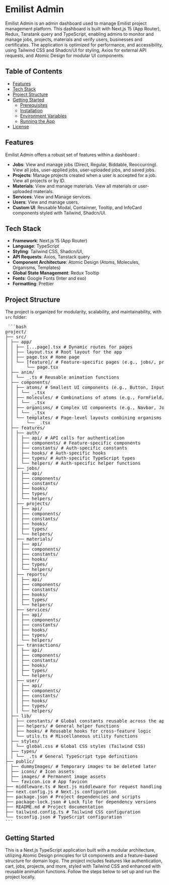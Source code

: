 # Emilist Admin

Emilist Admin is an admin dashboard used to manage Emilist project management platform. This dashboard is built with Next.js 15 (App Router), Redux, Tanstank query and TypeScript, enabling admins to monitor and manage jobs, projects, materials and verify users, businesses and certificates. The application is optimized for performance, and accessibility, using Tailwind CSS and Shadcn/UI for styling, Axios for external API requests, and Atomic Design for modular UI components.

## Table of Contents

- [Features](#features)
- [Tech Stack](#tech-stack)
- [Project Structure](#project-structure)
- [Getting Started](#getting-started)
  - [Prerequisites](#prerequisites)
  - [Installation](#installation)
  - [Environment Variables](#environment-variables)
  - [Running the App](#running-the-app)
- [License](#license)

## Features

Emilist Admin offers a robust set of features within a dashboard :

- **Jobs**: View and manage jobs (Direct, Regular, Biddable, Reoccurring). View all jobs, user-applied jobs, user-uploaded jobs, and saved jobs.
- **Projects**: Manage projects created when a user is accepted for a job. View all projects or by ID.
- **Materials**: View and manage materials. View all materials or user-uploaded materials.
- **Services**: View and Manage services.
- **Users**: View and manage users.
- **Custom UI**: Reusable Modal, Containner, Tooltip, and InfoCard components styled with Tailwind, Shadcn/UI.

## Tech Stack

- **Framework**: Next.js 15 (App Router)
- **Language**: TypeScript
- **Styling**: Tailwind CSS, Shadcn/UI,
- **API Requests**: Axios, Tanstack query
- **Component Architecture**: Atomic Design (Atoms, Molecules, Organisms, Templates)
- **Global State Management**: Redux Tooltip
- **Fonts**: Google Fonts (Inter and exo)
- **Formatting**: Prettier

## Project Structure

The project is organized for modularity, scalability, and maintainability, with `src` folder:

<pre lang="markdown"> ```bash
project/
├── src/
│ ├── app/
│ │ ├── [...page].tsx # Dynamic routes for pages
│ │ ├── layout.tsx # Root layout for the app
│ │ ├── page.tsx # Home page
│ │ └── [feature]/ # Feature-specific pages (e.g., jobs/, projects/)
│ │     └── page.tsx
│ ├── anim/
│ │ └── _.ts # Reusable animation functions
│ ├── components/
│ │ ├── atoms/ # Smallest UI components (e.g., Button, Input)
│ │ │ └── _.tsx
│ │ ├── molecules/ # Combinations of atoms (e.g., FormField, NavLink)
│ │ │ └── _.tsx
│ │ ├── organisms/ # Complex UI components (e.g., Navbar, JobCard)
│ │ │ └── _.tsx
│ │ └── templates/ # Page-level layouts combining organisms
│ │     └── _.tsx
│ ├── features/
│ │ ├── auth/
│ │ │ ├── api/ # API calls for authentication
│ │ │ ├── components/ # Feature-specific components
│ │ │ ├── constants/ # Auth-specific constants
│ │ │ ├── hooks/ # Auth-specific hooks
│ │ │ ├── types/ # Auth-specific TypeScript types
│ │ │ └── helpers/ # Auth-specific helper functions
│ │ ├── jobs/
│ │ │ ├── api/
│ │ │ ├── components/
│ │ │ ├── constants/
│ │ │ ├── hooks/
│ │ │ ├── types/
│ │ │ └── helpers/
│ │ ├── projects/
│ │ │ ├── api/
│ │ │ ├── components/
│ │ │ ├── constants/
│ │ │ ├── hooks/
│ │ │ ├── types/
│ │ │ └── helpers/
│ │ ├── materials/
│ │ │ ├── api/
│ │ │ ├── components/
│ │ │ ├── constants/
│ │ │ ├── hooks/
│ │ │ ├── types/
│ │ │ └── helpers/
│ │ ├── reports/
│ │ │ ├── api/
│ │ │ ├── components/
│ │ │ ├── constants/
│ │ │ ├── hooks/
│ │ │ ├── types/
│ │ │ └── helpers/
│ │ ├── services/
│ │ │ ├── api/
│ │ │ ├── components/
│ │ │ ├── constants/
│ │ │ ├── hooks/
│ │ │ ├── types/
│ │ │ └── helpers/
│ │ ├── transactions/
│ │ │ ├── api/
│ │ │ ├── components/
│ │ │ ├── constants/
│ │ │ ├── hooks/
│ │ │ ├── types/
│ │ │ └── helpers/
│ │ ├── user/
│ │ │ ├── api/
│ │ │ ├── components/
│ │ │ ├── constants/
│ │ │ ├── hooks/
│ │ │ ├── types/
│ │ │ └── helpers/
│ ├── lib/
│ │ ├── constants/ # Global constants reusable across the app
│ │ ├── helpers/ # General helper functions
│ │ ├── hooks/ # Reusable hooks for cross-feature logic
│ │ └── utils.ts # Miscellaneous utility functions
│ ├── styles/
│ │ └── global.css # Global CSS styles (Tailwind CSS)
│ ├── types/
│ │ └── _.ts # General TypeScript type definitions
├── public/
│ ├── dummyImages/ # Temporary images to be deleted later
│ ├── icons/ # Icon assets
│ ├── images/ # Permanent image assets
│ └── favicon.ico # App favicon
├── middleware.ts # Next.js middleware for request handling
├── next.config.js # Next.js configuration
├── package.json # Project dependencies and scripts
├── package-lock.json # Lock file for dependency versions
├── README.md # Project documentation
├── tailwind.config.ts # Tailwind CSS configuration
└── tsconfig.json # TypeScript configuration
``` </pre>

## Getting Started

This is a Next.js TypeScript application built with a modular architecture, utilizing Atomic Design principles for UI components and a feature-based structure for domain logic. The project includes features like authentication, cart, jobs, projects, and more, styled with Tailwind CSS and enhanced with reusable animation functions. Follow the steps below to set up and run the project locally.
